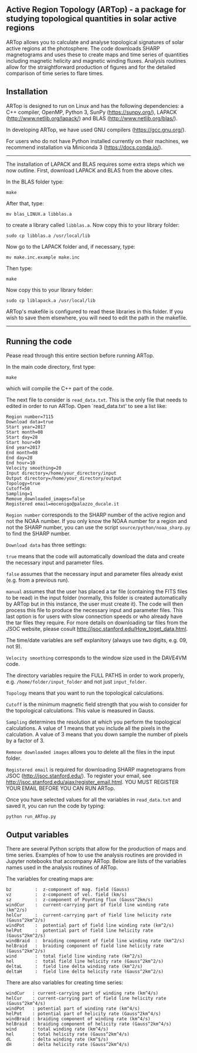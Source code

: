 
Active Region Topology (ARTop) - a package for studying topological quantities in solar active regions
---------------------------------------------------------------------------------------------------

ARTop allows you to calculate and analyse topological signatures of solar active regions at the photosphere. The code downloads SHARP magnetograms and uses these to create maps and time series of quantities including magnetic helicity and magnetic winding fluxes. Analysis routines allow for the straightforward production of figures and for the detailed comparison of time series to flare times.



Installation
------------

ARTop is designed to run on Linux and has the following dependencies: a C++ compiler, OpenMP, Python 3, SunPy (https://sunpy.org/), LAPACK (http://www.netlib.org/lapack/) and BLAS (http://www.netlib.org/blas/).

In developing ARTop, we have used GNU compilers (https://gcc.gnu.org/).

For users who do not have Python installed currently on their machines, we recommend installation via Miniconda 3 (https://docs.conda.io/).

------------------

The installation of LAPACK and BLAS requires some extra steps which we now outline. First, download LAPACK and BLAS from the above cites.

In the BLAS folder type:

`make`

After that, type:

`mv blas_LINUX.a libblas.a`

to create a library called `libblas.a`. Now copy this to your library folder:

`sudo cp libblas.a /usr/local/lib`

Now go to the LAPACK folder and, if necessary, type:

`mv make.inc.example make.inc`

Then type:

`make`

Now copy this to your library folder:

`sudo cp liblapack.a /usr/local/lib`

ARTop's makefile is configured to read these libraries in this folder. If you wish to save them elsewhere, you will need to edit the path in the makefile.

-------------------

Running the code
----------------
Pease read through this entire section before running ARTop.


In the main code directory, first type:

`make`

which will compile the C++ part of the code.

The next file to consider is `read_data.txt`. This is the only file that needs to edited in order to run ARTop. Open `read_data.txt' to see a list like:

```
Region number=7115
Download data=true
Start year=2017
Start month=08
Start day=28
Start hour=09
End year=2017
End month=08
End day=28
End hour=10
Velocity smoothing=20
Input directory=/home/your_directory/input
Output directory=/home/your_directory/output
Topology=true
Cutoff=50
Sampling=1
Remove_downloaded_images=false
Registered email=mocenigo@palazzo_ducale.it

```

`Region number` corresponds to the SHARP number of the active region and not the NOAA number. If you only know the NOAA number for a region and not the SHARP number, you can use the script `source/python/noaa_sharp.py` to find the SHARP number.

`Download data` has three settings: 

`true` means that the code will automatically download the data and create the necessary input and parameter files. 

`false` assumes that the necessary input and parameter files already exist (e.g. from a previous run). 

`manual` assumes that the user has placed a tar file (containing the FITS files to be read) in the input folder (normally, this folder is created automatically by ARTop but in this instance, the user must create it). The code will then process this file to produce the necessary input and parameter files. This last option is for users with slow connection speeds or who already have the tar files they require. For more details on downloading tar files from the JSOC website, please cosult http://jsoc.stanford.edu/How_toget_data.html.

The time/date variables are self explanitory (always use two digits, e.g. 09, not 9). 

`Velocity smoothing` corresponds to the window size used in the DAVE4VM code. 

The directory variables require the FULL PATHS in order to work properly, e.g. `/home/folder/input_folder` and not just `input_folder`. 

`Topology` means that you want to run the topological calculations.

`Cutoff` is the minimum magnetic field strength that you wish to consider for the topological calculations. This value is measured in Gauss.

`Sampling` determines the resolution at which you perform the topological calculations. A value of 1 means that you include all the pixels in the calculation. A value of 3 means that you down sample the number of pixels by a factor of 3.

`Remove downloaded images` allows you to delete all the files in the input folder.

`Registered email` is required for downloading SHARP magnetograms from JSOC (http://jsoc.stanford.edu/). To register your email, see http://jsoc.stanford.edu/ajax/register_email.html. YOU MUST REGISTER YOUR EMAIL BEFORE YOU CAN RUN ARTop.

Once you have selected values for all the variables in `read_data.txt` and saved it, you can run the code by
typing:

`python run_ARTop.py`



Output variables
----------------

There are several Python scripts that allow for the production of maps and time series. Examples of how to use the analysis routines are provided in Jupyter notebooks that accompany ARTop. Below are lists of the variables names used in the analysis routines of ARTop.

The variables for creating maps are:

```
bz         :  z-component of mag. field (Gauss)
vz         :  z-component of vel. field (km/s)
sz         :  z-component of Poynting flux (Gauss^2km/s)
windCur    :  current-carrying part of field line winding rate (km^2/s)
helCur     :  current-carrying part of field line helicity rate (Gauss^2km^2/s)
windPot    :  potential part of field line winding rate (km^2/s)
helPot     :  potential part of field line helicity rate (Gauss^2km^2/s)
windBraid  :  braiding component of field line winding rate (km^2/s)
helBraid   :  braiding component of field line helicity rate (Gauss^2km^2/s)
wind       :  total field line winding rate (km^2/s)
hel        :  total field line helicity rate (Gauss^2km^2/s)
deltaL     :  field line delta winding rate (km^2/s)
deltaH     :  field line delta helicity rate (Gauss^2km^2/s)
```
There are also variables for creating time series:

```
windCur   : current-carrying part of winding rate (km^4/s)
helCur    : current-carrying part of field line helicity rate (Gauss^2km^4/s)
windPot   : potential part of winding rate (km^4/s)
helPot    : potential part of helicity rate (Gauss^2km^4/s)
windBraid : braiding component of winding rate (km^4/s)
helBraid  : braiding component of helicity rate (Gauss^2km^4/s)
wind      : total winding rate (km^4/s)
hel       : total helicity rate (Gauss^2km^4/s)
dL        : delta winding rate (km^$/s)
dH        : delta helicity rate (Gauss^2km^4/s)
```

